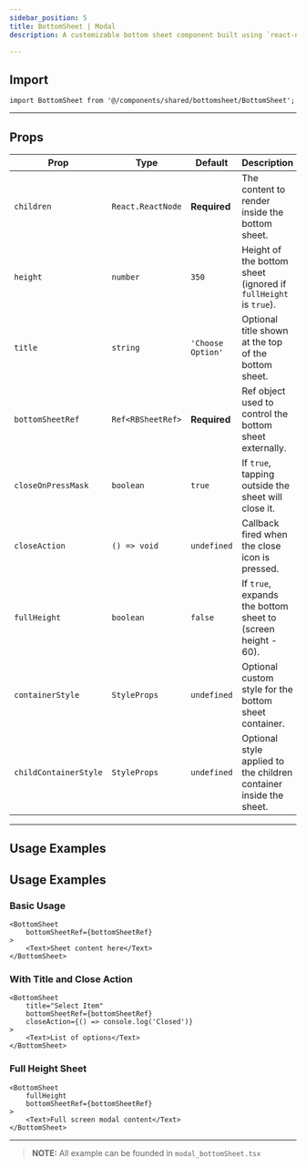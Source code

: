 ```yaml
---
sidebar_position: 5
title: BottomSheet | Modal
description: A customizable bottom sheet component built using `react-native-raw-bottom-sheet`. It supports optional title display, close actions, dynamic height, and styled content areas.

---
```


## Import

```tsx
import BottomSheet from '@/components/shared/bottomsheet/BottomSheet';
```

---

## Props

| Prop                  | Type              | Default           | Description                                                        |
|-----------------------|-------------------|-------------------|--------------------------------------------------------------------|
| `children`            | `React.ReactNode` | **Required**      | The content to render inside the bottom sheet.                     |
| `height`              | `number`          | `350`             | Height of the bottom sheet (ignored if `fullHeight` is `true`).    |
| `title`               | `string`          | `'Choose Option'` | Optional title shown at the top of the bottom sheet.               |
| `bottomSheetRef`      | `Ref<RBSheetRef>` | **Required**      | Ref object used to control the bottom sheet externally.            |
| `closeOnPressMask`    | `boolean`         | `true`            | If `true`, tapping outside the sheet will close it.                |
| `closeAction`         | `() => void`      | `undefined`       | Callback fired when the close icon is pressed.                     |
| `fullHeight`          | `boolean`         | `false`           | If `true`, expands the bottom sheet to (screen height - 60).       |
| `containerStyle`      | `StyleProps`      | `undefined`       | Optional custom style for the bottom sheet container.              |
| `childContainerStyle` | `StyleProps`      | `undefined`       | Optional style applied to the children container inside the sheet. |

---

## Usage Examples

## Usage Examples

### Basic Usage

```tsx
<BottomSheet
    bottomSheetRef={bottomSheetRef}
>
    <Text>Sheet content here</Text>
</BottomSheet>
```

### With Title and Close Action

```tsx
<BottomSheet
    title="Select Item"
    bottomSheetRef={bottomSheetRef}
    closeAction={() => console.log('Closed')}
>
    <Text>List of options</Text>
</BottomSheet>
```

### Full Height Sheet

```tsx
<BottomSheet
    fullHeight
    bottomSheetRef={bottomSheetRef}
>
    <Text>Full screen modal content</Text>
</BottomSheet>
```

---

> **NOTE:**
> All example can be founded in `modal_bottomSheet.tsx`